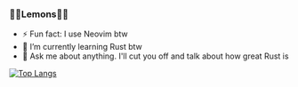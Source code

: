 ### 🍋🍋Lemons🍋🍋

- ⚡ Fun fact: I use Neovim btw
- 🌱 I’m currently learning Rust btw
- 💬 Ask me about anything. I'll cut you off and talk about how great Rust is

[![Top Langs](https://github-readme-stats.vercel.app/api/top-langs/?username=joeldotdias&layout=compact)](https://github.com/joeldotdias/github-readme-stats&layout=compact)
